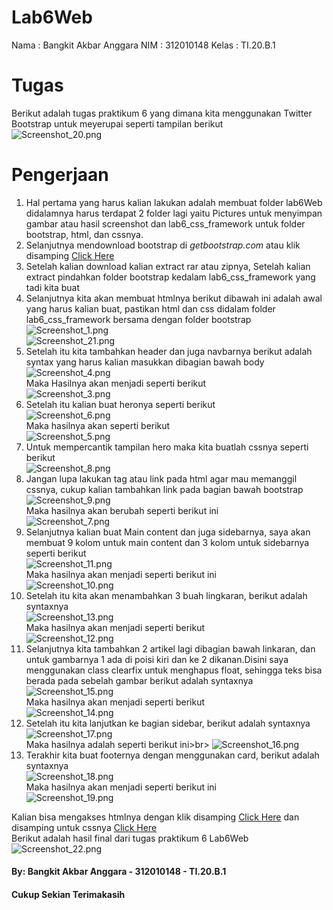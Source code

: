 # Lab6Web
Nama  : Bangkit Akbar Anggara
NIM   : 312010148
Kelas : TI.20.B.1

# Tugas
Berikut adalah tugas praktikum 6 yang dimana kita menggunakan Twitter Bootstrap untuk meyerupai seperti tampilan berikut<br>
![Screenshot_20.png](Pic/Screenshot_20.png)

# Pengerjaan
1. Hal pertama yang harus kalian lakukan adalah membuat folder lab6Web didalamnya harus terdapat 2 folder lagi yaitu Pictures untuk menyimpan gambar atau hasil screenshot dan lab6_css_framework untuk folder bootstrap, html, dan cssnya.<br>
2. Selanjutnya mendownload bootstrap di <i>getbootstrap.com</i> atau klik disamping [Click Here](https://getbootstrap.com/)<br>
3. Setelah kalian download kalian extract rar atau zipnya, Setelah kalian extract pindahkan folder bootstrap kedalam lab6_css_framework yang tadi kita buat<br>
4. Selanjutnya kita akan membuat htmlnya berikut dibawah ini adalah awal yang harus kalian buat, pastikan html dan css didalam folder lab6_css_framework bersama dengan folder bootstrap<br>
   ![Screenshot_1.png](Pic/Screenshot_1.png)<br>
   ![Screenshot_21.png](Pic/Screenshot_21.png)<br>
5. Setelah itu kita tambahkan header dan juga navbarnya berikut adalah syntax yang harus kalian masukkan dibagian bawah body<br>
   ![Screenshot_4.png](Pic/Screenshot_4.png)<br>
   Maka Hasilnya akan menjadi seperti berikut<br>
   ![Screenshot_3.png](Pic/Screenshot_3.png)<br>
6. Setelah itu kalian buat heronya seperti berikut<br>
   ![Screenshot_6.png](Pic/Screenshot_6.png)<br>
   Maka hasilnya akan seperti berikut<br>
   ![Screenshot_5.png](Pic/Screenshot_5.png)<br>
7. Untuk mempercantik tampilan hero maka kita buatlah cssnya seperti berikut<br>
   ![Screenshot_8.png](Pic/Screenshot_8.png)<br>
8. Jangan lupa lakukan tag atau link pada html agar mau memanggil cssnya, cukup kalian tambahkan link pada bagian bawah bootstrap<br>
   ![Screenshot_9.png](Pic/Screenshot_9.png)<br>
   Maka hasilnya akan berubah seperti berikut ini<br>
   ![Screenshot_7.png](Pic/Screenshot_7.png)<br>
10. Selanjutnya kalian buat Main content dan juga sidebarnya, saya akan membuat 9 kolom untuk main content dan 3 kolom untuk sidebarnya seperti berikut<br>
   ![Screenshot_11.png](Pic/Screenshot_11.png)<br>
   Maka hasilnya akan menjadi seperti berikut ini<br>
   ![Screenshot_10.png](Pic/Screenshot_10.png)<br>
11. Setelah itu kita akan menambahkan 3 buah lingkaran, berikut adalah syntaxnya<br>
   ![Screenshot_13.png](Pic/Screenshot_13.png)<br>
   Maka hasilnya akan menjadi seperti berikut<br>
   ![Screenshot_12.png](Pic/Screenshot_12.png)<br>
12. Selanjutnya kita tambahkan 2 artikel lagi dibagian bawah linkaran, dan untuk gambarnya 1 ada di poisi kiri dan ke 2 dikanan.Disini saya menggunakan class clearfix untuk menghapus float, sehingga teks bisa berada pada sebelah gambar berikut adalah syntaxnya<br>
   ![Screenshot_15.png](Pic/Screenshot_15.png)<br>
   Maka hasilnya akan menjadi seperti berikut<br>
   ![Screenshot_14.png](Pic/Screenshot_14.png)<br>
13. Setelah itu kita lanjutkan ke bagian sidebar, berikut adalah syntaxnya<br>
   ![Screenshot_17.png](Pic/Screenshot_17.png)<br>
   Maka hasilnya adalah seperti berikut ini>br>
   ![Screenshot_16.png](Pic/Screenshot_16.png)<br>
14. Terakhir kita buat footernya dengan menggunakan card, berikut adalah syntaxnya<br>
   ![Screenshot_18.png](Pic/Screenshot_18.png)<br>
   Maka hasilnya akan menjadi seperti berikut ini<br>
   ![Screenshot_19.png](Pic/Screenshot_19.png)<br>
   
Kalian bisa mengakses htmlnya dengan klik disamping [Click Here](lab6_css_framework/layout_sederhana.html) dan disamping untuk cssnya [Click Here](Lab6_css_framework/style.css)<br>
Berikut adalah hasil final dari tugas praktikum 6 Lab6Web<br>
![Screenshot_22.png](Pic/Screenshot_22.png)<br>

#### By: Bangkit Akbar Anggara - 312010148 - TI.20.B.1
#### Cukup Sekian Terimakasih
